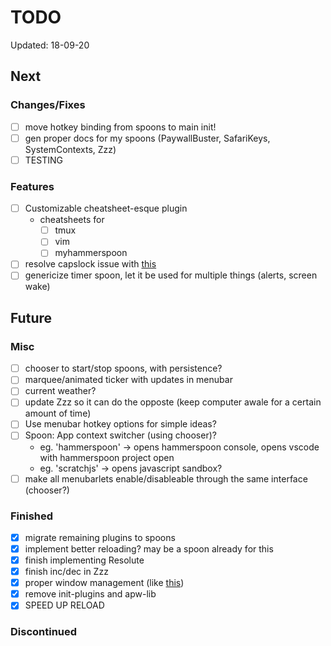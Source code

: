 # TODO

Updated: 18-09-20

## Next

### Changes/Fixes

* [ ] move hotkey binding from spoons to main init!
* [ ] gen proper docs for my spoons (PaywallBuster, SafariKeys, SystemContexts, Zzz)
* [ ] TESTING

### Features

* [ ] Customizable cheatsheet-esque plugin
    * cheatsheets for
        * [ ] tmux
        * [ ] vim
        * [ ] myhammerspoon
* [ ] resolve capslock issue with [this](https://gist.github.com/townewgokgok/f2161047b790a2984e438471f383010e)
* [ ] genericize timer spoon, let it be used for multiple things (alerts, screen wake)

## Future

### Misc

* [ ] chooser to start/stop spoons, with persistence?
* [ ] marquee/animated ticker with updates in menubar
* [ ] current weather?
* [ ] update Zzz so it can do the opposte (keep computer awale for a certain amount of time)
* [ ] Use menubar hotkey options for simple ideas?
* [ ] Spoon: App context switcher (using chooser)?
    * eg. 'hammerspoon' -> opens hammerspoon console, opens vscode with hammerspoon project open
    * eg. 'scratchjs' -> opens javascript sandbox?
* [ ] make all menubarlets enable/disableable through the same interface (chooser?)

### Finished

* [x] migrate remaining plugins to spoons
* [x] implement better reloading? may be a spoon already for this
* [x] finish implementing Resolute
* [x] finish inc/dec in Zzz
* [x] proper window management (like [this](https://github.com/binesiyu/hammerspoon/blob/c47456e6d1eef0b161fe6784cab9a648eab83b51/ws.lua))
* [x] remove init-plugins and apw-lib
* [x] SPEED UP RELOAD

### Discontinued